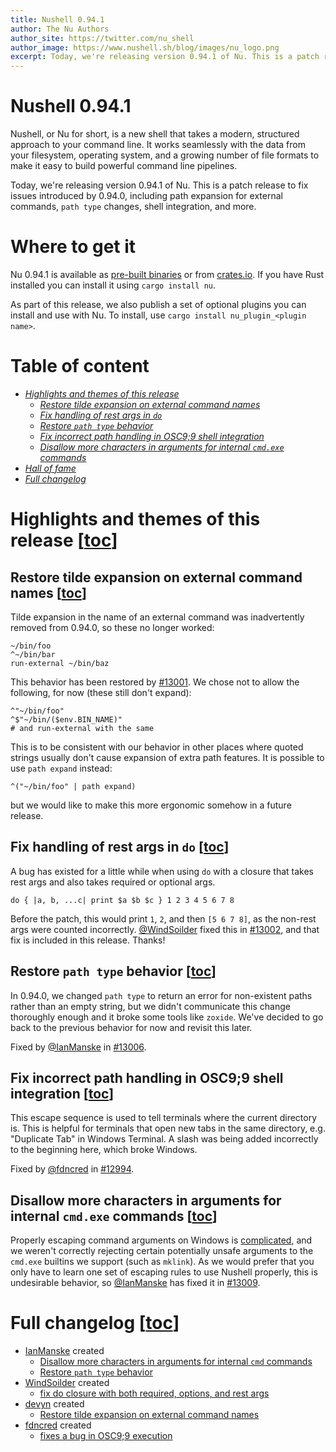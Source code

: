 ```yaml
---
title: Nushell 0.94.1
author: The Nu Authors
author_site: https://twitter.com/nu_shell
author_image: https://www.nushell.sh/blog/images/nu_logo.png
excerpt: Today, we're releasing version 0.94.1 of Nu. This is a patch release to fix issues introduced by 0.94.0.
---
```


# Nushell 0.94.1

Nushell, or Nu for short, is a new shell that takes a modern, structured approach to your command line. It works seamlessly with the data from your filesystem, operating system, and a growing number of file formats to make it easy to build powerful command line pipelines.

Today, we're releasing version 0.94.1 of Nu. This is a patch release to fix issues introduced by 0.94.0, including path expansion for external commands, `path type` changes, shell integration, and more.

# Where to get it

Nu 0.94.1 is available as [pre-built binaries](https://github.com/nushell/nushell/releases/tag/0.94.1) or from [crates.io](https://crates.io/crates/nu). If you have Rust installed you can install it using `cargo install nu`.

As part of this release, we also publish a set of optional plugins you can install and use with Nu. To install, use `cargo install nu_plugin_<plugin name>`.

# Table of content

- [_Highlights and themes of this release_](#highlights-and-themes-of-this-release-toc)
  - [_Restore tilde expansion on external command names_](#restore-tilde-expansion-on-external-command-names-toc)
  - [_Fix handling of rest args in `do`_](#fix-handling-of-rest-args-in-do-toc)
  - [_Restore `path type` behavior_](#restore-path-type-behavior-toc)
  - [_Fix incorrect path handling in OSC9;9 shell integration_](#fix-incorrect-path-handling-in-osc9-9-shell-integration-toc)
  - [_Disallow more characters in arguments for internal `cmd.exe` commands_](#disallow-more-characters-in-arguments-for-internal-cmd-exe-commands-toc)
- [_Hall of fame_](#hall-of-fame-toc)
- [_Full changelog_](#full-changelog-toc)

# Highlights and themes of this release [[toc](#table-of-content)]

## Restore tilde expansion on external command names [[toc](#table-of-content)]

Tilde expansion in the name of an external command was inadvertently removed from 0.94.0, so these no longer worked:

```nushell
~/bin/foo
^~/bin/bar
run-external ~/bin/baz
```

This behavior has been restored by [#13001](https://github.com/nushell/nushell/pull/13001). We chose not to allow the following, for now (these still don't expand):

```nushell
^"~/bin/foo"
^$"~/bin/($env.BIN_NAME)"
# and run-external with the same
```

This is to be consistent with our behavior in other places where quoted strings usually don't cause expansion of extra path features. It is possible to use `path expand` instead:

```nushell
^("~/bin/foo" | path expand)
```

but we would like to make this more ergonomic somehow in a future release.

## Fix handling of rest args in `do` [[toc](#table-of-content)]

A bug has existed for a little while when using `do` with a closure that takes rest args and also takes required or optional args.

```nushell
do { |a, b, ...c| print $a $b $c } 1 2 3 4 5 6 7 8
```

Before the patch, this would print `1`, `2`, and then `[5 6 7 8]`, as the non-rest args were counted incorrectly. [@WindSoilder](https://github.com/WindSoilder) fixed this in [#13002](https://github.com/nushell/nushell/pull/13002), and that fix is included in this release. Thanks!

## Restore `path type` behavior [[toc](#table-of-content)]

In 0.94.0, we changed `path type` to return an error for non-existent paths rather than an empty string, but we didn't communicate this change thoroughly enough and it broke some tools like `zoxide`. We've decided to go back to the previous behavior for now and revisit this later.

Fixed by [@IanManske](https://github.com/IanManske) in [#13006](https://github.com/nushell/nushell/pull/13006).

## Fix incorrect path handling in OSC9;9 shell integration [[toc](#table-of-content)]

This escape sequence is used to tell terminals where the current directory is. This is helpful for terminals that open new tabs in the same directory, e.g. "Duplicate Tab" in Windows Terminal. A slash was being added incorrectly to the beginning here, which broke Windows.

Fixed by [@fdncred](https://github.com/fdncred) in [#12994](https://github.com/nushell/nushell/pull/12994).

## Disallow more characters in arguments for internal `cmd.exe` commands [[toc](#table-of-content)]

Properly escaping command arguments on Windows is [complicated](https://flatt.tech/research/posts/batbadbut-you-cant-securely-execute-commands-on-windows/), and we weren't correctly rejecting certain potentially unsafe arguments to the `cmd.exe` builtins we support (such as `mklink`). As we would prefer that you only have to learn one set of escaping rules to use Nushell properly, this is undesirable behavior, so [@IanManske](https://github.com/IanManske) has fixed it in [#13009](https://github.com/nushell/nushell/pull/13009).

# Full changelog [[toc](#table-of-content)]

- [IanManske](https://github.com/IanManske) created
  - [Disallow more characters in arguments for internal `cmd` commands](https://github.com/nushell/nushell/pull/13009)
  - [Restore `path type` behavior](https://github.com/nushell/nushell/pull/13006)
- [WindSoilder](https://github.com/WindSoilder) created
  - [fix do closure with both required, options, and rest args](https://github.com/nushell/nushell/pull/13002)
- [devyn](https://github.com/devyn) created
  - [Restore tilde expansion on external command names](https://github.com/nushell/nushell/pull/13001)
- [fdncred](https://github.com/fdncred) created
  - [fixes a bug in OSC9;9 execution](https://github.com/nushell/nushell/pull/12994)
